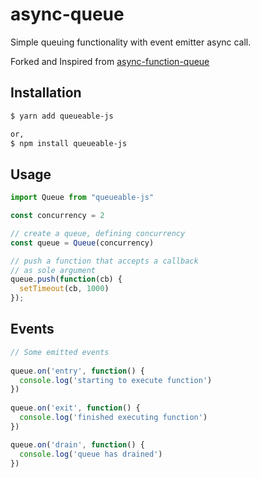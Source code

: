 # async-queue

Simple queuing functionality with event emitter async call.

Forked and Inspired from [async-function-queue](https://github.com/pgte/async-function-queue)

## Installation

```sh
$ yarn add queueable-js

or,
$ npm install queueable-js
```

## Usage

```js
import Queue from "queueable-js"

const concurrency = 2

// create a queue, defining concurrency
const queue = Queue(concurrency)

// push a function that accepts a callback
// as sole argument
queue.push(function(cb) {
  setTimeout(cb, 1000)
});
```

## Events
```js
// Some emitted events
 
queue.on('entry', function() {
  console.log('starting to execute function')
})
 
queue.on('exit', function() {
  console.log('finished executing function')
})

queue.on('drain', function() {
  console.log('queue has drained')
})
```
